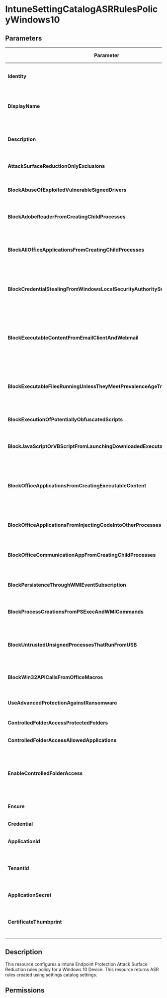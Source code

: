 ﻿# IntuneSettingCatalogASRRulesPolicyWindows10

## Parameters

| Parameter | Attribute | DataType | Description | Allowed Values |
| --- | --- | --- | --- | --- |
| **Identity** | Key | String | Identity of the endpoint protection attack surface protection rules policy for Windows 10. | |
| **DisplayName** | Write | String | Display name of the endpoint protection attack surface protection rules policy for Windows 10. | |
| **Description** | Write | String | Description of the endpoint protection attack surface protection rules policy for Windows 10. | |
| **AttackSurfaceReductionOnlyExclusions** | Write | StringArray[] | Exclude files and paths from attack surface reduction rules | |
| **BlockAbuseOfExploitedVulnerableSignedDrivers** | Write | String | This rule prevents an application from writing a vulnerable signed driver to disk. | `off`, `block`, `audit`, `warn` |
| **BlockAdobeReaderFromCreatingChildProcesses** | Write | String | This rule prevents attacks by blocking Adobe Reader from creating processes. | `off`, `block`, `audit`, `warn` |
| **BlockAllOfficeApplicationsFromCreatingChildProcesses** | Write | String | This rule blocks Office apps from creating child processes. Office apps include Word, Excel, PowerPoint, OneNote, and Access. | `off`, `block`, `audit`, `warn` |
| **BlockCredentialStealingFromWindowsLocalSecurityAuthoritySubsystem** | Write | String | This rule helps prevent credential stealing by locking down Local Security Authority Subsystem Service (LSASS). | `off`, `block`, `audit`, `warn` |
| **BlockExecutableContentFromEmailClientAndWebmail** | Write | String | This rule blocks the following file types from launching from email opened within the Microsoft Outlook application, or Outlook.com and other popular webmail providers. | `off`, `block`, `audit`, `warn` |
| **BlockExecutableFilesRunningUnlessTheyMeetPrevalenceAgeTrustedListCriterion** | Write | String | This rule blocks executable files that don't meet a prevalence, age, or trusted list criteria, such as .exe, .dll, or .scr, from launching. | `off`, `block`, `audit`, `warn` |
| **BlockExecutionOfPotentiallyObfuscatedScripts** | Write | String | This rule detects suspicious properties within an obfuscated script. | `off`, `block`, `audit`, `warn` |
| **BlockJavaScriptOrVBScriptFromLaunchingDownloadedExecutableContent** | Write | String | This rule prevents scripts from launching potentially malicious downloaded content. | `off`, `block`, `audit`, `warn` |
| **BlockOfficeApplicationsFromCreatingExecutableContent** | Write | String | This rule prevents Office apps, including Word, Excel, and PowerPoint, from creating potentially malicious executable content, by blocking malicious code from being written to disk. | `off`, `block`, `audit`, `warn` |
| **BlockOfficeApplicationsFromInjectingCodeIntoOtherProcesses** | Write | String | This rule blocks code injection attempts from Office apps into other processes. | `off`, `block`, `audit`, `warn` |
| **BlockOfficeCommunicationAppFromCreatingChildProcesses** | Write | String | This rule prevents Outlook from creating child processes, while still allowing legitimate Outlook functions. | `off`, `block`, `audit`, `warn` |
| **BlockPersistenceThroughWMIEventSubscription** | Write | String | This rule prevents malware from abusing WMI to attain persistence on a device. | `off`, `block`, `audit`, `warn` |
| **BlockProcessCreationsFromPSExecAndWMICommands** | Write | String | This rule blocks processes created through PsExec and WMI from running. | `off`, `block`, `audit`, `warn` |
| **BlockUntrustedUnsignedProcessesThatRunFromUSB** | Write | String | With this rule, admins can prevent unsigned or untrusted executable files from running from USB removable drives, including SD cards. | `off`, `block`, `audit`, `warn` |
| **BlockWin32APICallsFromOfficeMacros** | Write | String | This rule prevents VBA macros from calling Win32 APIs. | `off`, `block`, `audit`, `warn` |
| **UseAdvancedProtectionAgainstRansomware** | Write | String | This rule provides an extra layer of protection against ransomware. | `off`, `block`, `audit`, `warn` |
| **ControlledFolderAccessProtectedFolders** | Write | StringArray[] | List of additional folders that need to be protected | |
| **ControlledFolderAccessAllowedApplications** | Write | StringArray[] | List of apps that have access to protected folders. | |
| **EnableControlledFolderAccess** | Write | String | This rule enable Controlled folder access which protects your data by checking apps against a list of known, trusted apps.values 0:disable, 1:enable, 2:audit | `0`, `1`, `2` |
| **Ensure** | Write | String | Present ensures the policy exists, absent ensures it is removed | `Present`, `Absent` |
| **Credential** | Write | PSCredential | Credentials of the Intune Admin | |
| **ApplicationId** | Write | String | Id of the Azure Active Directory application to authenticate with. | |
| **TenantId** | Write | String | Name of the Azure Active Directory tenant used for authentication. Format contoso.onmicrosoft.com | |
| **ApplicationSecret** | Write | String | Secret of the Azure Active Directory tenant used for authentication. | |
| **CertificateThumbprint** | Write | String | Thumbprint of the Azure Active Directory application's authentication certificate to use for authentication. | |


## Description

This resource configures a Intune Endpoint Protection Attack Surface Reduction rules policy for a Windows 10 Device.
This resource returns ASR rules created using settings catalog settings.


## Permissions



